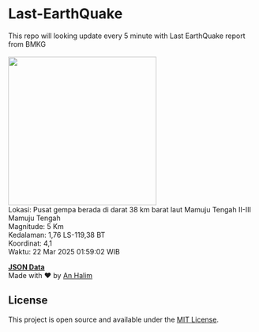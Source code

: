 # Last-EarthQuake
This repo will looking update every 5 minute with Last EarthQuake report from BMKG
<br>
<br>
<img src="undefined" width="300"/>
<br>
Lokasi: Pusat gempa berada di darat 38 km barat laut Mamuju Tengah  II-III Mamuju Tengah <br>
Magnitude: 5 Km <br>
Kedalaman: 1,76 LS-119,38 BT <br>
Koordinat: 4,1 <br>
Waktu: 22 Mar 2025 01:59:02 WIB <br>

<a href="./data/data.json">**JSON Data**</a>
<br>
Made with ❤️ by <a href="https://github.com/an-halim">An Halim</a>
## License

This project is open source and available under the [MIT License](LICENSE).
